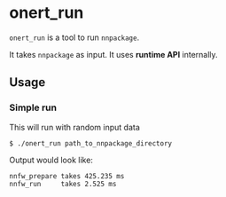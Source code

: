 # onert_run

`onert_run` is a tool to run `nnpackage`.

It takes `nnpackage` as input. It uses **runtime API** internally.

## Usage

### Simple run

This will run with random input data

```
$ ./onert_run path_to_nnpackage_directory
```

Output would look like:

```
nnfw_prepare takes 425.235 ms
nnfw_run     takes 2.525 ms
```
